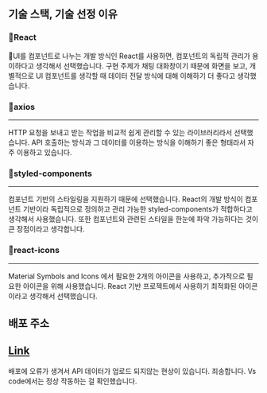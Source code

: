 ## 기술 스택, 기술 선정 이유

### React

UI를 컴포넌트로 나누는 개발 방식인 React를 사용하면, 컴포넌트의 독립적 관리가 용이하다고 생각해서 선택했습니다. 구현 주제가 채팅 대화창이기 때문에 화면을 보고, 개별적으로 UI 컴포넌트를 생각할 때 데이터 전달 방식에 대해 이해하기 더 좋다고 생각했습니다.

### axios

---

HTTP 요청을 보내고 받는 작업을 비교적 쉽게 관리할 수 있는 라이브러리라서 선택했습니다. API 호출하는 방식과 그 데이터를 이용하는 방식을 이해하기 좋은 형태라서 자주 이용하고 있습니다.

### styled-components

---

컴포넌트 기반의 스타일링을 지원하기 때문에 선택했습니다. React의 개발 방식이 컴포넌트 기반이라 독립적으로 정의하고 관리 가능한 styled-components가 적합하다고 생각해서 사용했습니다. 또한 컴포넌트와 관련된 스타일을 한눈에 파악 가능하다는 것이 큰 장점이라고 생각합니다.

### react-icons

---

Material Symbols and Icons 에서 필요한 2개의 아이콘을 사용하고, 추가적으로 필요한 아이콘을 위해 사용했습니다. React 기반 프로젝트에서 사용하기 최적화된 아이콘이라고 생각해서 선택했습니다.

## 배포 주소

[Link](https://vanillabridge-6pas7mlxa-codingfrog07.vercel.app/)  
---

배포에 오류가 생겨서 API 데이터가 업로드 되지않는 현상이 있습니다. 죄송합니다.
Vs code에서는 정상 작동하는 걸 확인했습니다.
